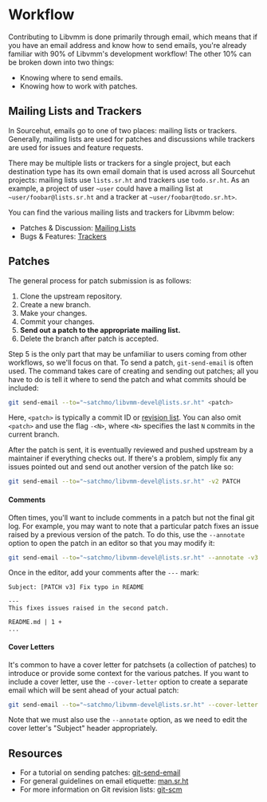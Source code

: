 # Workflow

Contributing to Libvmm is done primarily through email, which means that if you
have an email address and know how to send emails, you're already familiar with
90% of Libvmm's development workflow! The other 10% can be broken down into two
things:

* Knowing where to send emails.
* Knowing how to work with patches.

## Mailing Lists and Trackers

In Sourcehut, emails go to one of two places: mailing lists or trackers.
Generally, mailing lists are used for patches and discussions while trackers
are used for issues and feature requests.

There may be multiple lists or trackers for a single project, but each
destination type has its own email domain that is used across all Sourcehut
projects: mailing lists use `lists.sr.ht` and trackers use `todo.sr.ht`. As an
example, a project of user `~user` could have a mailing list at
`~user/foobar@lists.sr.ht` and a tracker at `~user/foobar@todo.sr.ht>`.

You can find the various mailing
lists and trackers for Libvmm below:

* Patches & Discussion: [Mailing Lists](https://sr.ht/~satchmo/libvmm/lists)
* Bugs & Features:      [Trackers](https://sr.ht/~satchmo/libvmm/trackers)

## Patches

The general process for patch submission is as follows:

1. Clone the upstream repository.
2. Create a new branch.
3. Make your changes.
4. Commit your changes.
5. **Send out a patch to the appropriate mailing list.**
6. Delete the branch after patch is accepted.

Step 5 is the only part that may be unfamiliar to users coming from other
workflows, so we'll focus on that. To send a patch, `git-send-email` is often
used. The command takes care of creating and sending out patches; all you have
to do is tell it where to send the patch and what commits should be included:

```sh
git send-email --to="~satchmo/libvmm-devel@lists.sr.ht" <patch>
```

Here, `<patch>` is typically a commit ID or [revision
list](https://git-scm.com/book/en/v2/Git-Tools-Revision-Selection). You can
also omit `<patch>` and use the flag `-<N>`, where `<N>` specifies the last `N`
commits in the current branch.

After the patch is sent, it is eventually reviewed and pushed upstream by a
maintainer if everything checks out. If there's a problem, simply fix any
issues pointed out and send out another version of the patch like so:

```sh
git send-email --to="~satchmo/libvmm-devel@lists.sr.ht" -v2 PATCH
```

#### Comments

Often times, you'll want to include comments in a patch but not the final git
log. For example, you may want to note that a particular patch fixes an issue
raised by a previous version of the patch. To do this, use the `--annotate`
option to open the patch in an editor so that you may modify it:

```sh
git send-email --to="~satchmo/libvmm-devel@lists.sr.ht" --annotate -v3 PATCH
```

Once in the editor, add your comments after the `---` mark:

```console
Subject: [PATCH v3] Fix typo in README

---
This fixes issues raised in the second patch.

README.md | 1 +
...
```

#### Cover Letters

It's common to have a cover letter for patchsets (a collection of patches) to
introduce or provide some context for the various patches. If you want to
include a cover letter, use the `--cover-letter` option to create a separate
email which will be sent ahead of your actual patch:

```sh
git send-email --to="~satchmo/libvmm-devel@lists.sr.ht" --cover-letter --annotate <patchset>
```

Note that we must also use the `--annotate` option, as we need to edit the
cover letter's "Subject" header appropriately.

## Resources

* For a tutorial on sending patches: [git-send-email](https://git-send-email.io/)
* For general guidelines on email etiquette: [man.sr.ht](https://man.sr.ht/lists.sr.ht/etiquette.md)
* For more information on Git revision lists: [git-scm](https://git-scm.com/book/en/v2/Git-Tools-Revision-Selection)
